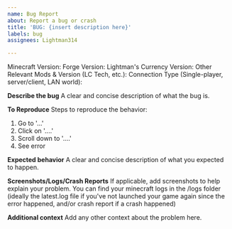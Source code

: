 ```yaml
---
name: Bug Report
about: Report a bug or crash
title: 'BUG: {insert description here}'
labels: bug
assignees: Lightman314

---
```


Minecraft Version: 
Forge Version: 
Lightman's Currency Version: 
Other Relevant Mods & Version (LC Tech, etc.): 
Connection Type (Single-player, server/client, LAN world): 

**Describe the bug**
A clear and concise description of what the bug is.

**To Reproduce**
Steps to reproduce the behavior:
1. Go to '...'
2. Click on '....'
3. Scroll down to '....'
4. See error

**Expected behavior**
A clear and concise description of what you expected to happen.

**Screenshots/Logs/Crash Reports**
If applicable, add screenshots to help explain your problem.
You can find your minecraft logs in the /logs folder (ideally the latest.log file if you've not launched your game again since the error happened, and/or crash report if a crash happened)

**Additional context**
Add any other context about the problem here.
